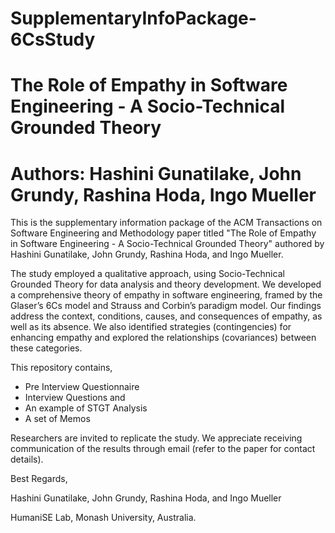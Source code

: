 # SupplementaryInfoPackage-6CsStudy
# The Role of Empathy in Software Engineering - A Socio-Technical Grounded Theory
# Authors: Hashini Gunatilake, John Grundy, Rashina Hoda, Ingo Mueller

This is the supplementary information package of the ACM Transactions on Software Engineering and Methodology paper titled "The Role of Empathy in Software Engineering - A Socio-Technical Grounded Theory" authored by Hashini Gunatilake, John Grundy, Rashina Hoda, and Ingo Mueller.

The study employed a qualitative approach, using Socio-Technical Grounded Theory for data analysis and theory development. We developed a comprehensive theory of empathy in software engineering, framed by the Glaser’s 6Cs model and Strauss and Corbin’s paradigm model. Our findings address the context, conditions, causes, and consequences of empathy, as well as its absence. We also identified strategies (contingencies) for enhancing empathy and explored the relationships (covariances) between these categories.

This repository contains,
  - Pre Interview Questionnaire
  - Interview Questions and
  - An example of STGT Analysis
  - A set of Memos

Researchers are invited to replicate the study. We appreciate receiving communication of the results through email (refer to the paper for contact details).

Best Regards,

Hashini Gunatilake, John Grundy, Rashina Hoda, and Ingo Mueller

HumaniSE Lab, Monash University, Australia.
